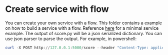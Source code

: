 # Create service with flow

You can create your own service with a flow.
This folder contains a example on how to build a service with a flow.
Reference [here](./simple_score.py) for a minimal service example.
The output of score.py will be a json serialized dictionary.
You can use json parser to parse the output.
For example, in powershell:

```powershell
curl -X POST http://127.0.0.1:5000/score --header "Content-Type: application/json" --data '{\"url\": \"https://www.youtube.com/watch?v=o5ZQyXaAv1g\"}' | ConvertFrom-Json | ConvertTo-Json
```
